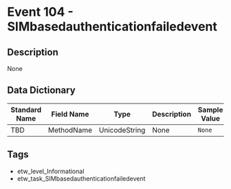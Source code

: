 # Event 104 - SIMbasedauthenticationfailedevent

## Description
None

## Data Dictionary
|Standard Name|Field Name|Type|Description|Sample Value|
|---|---|---|---|---|
|TBD|MethodName|UnicodeString|None|`None`|

## Tags
* etw_level_Informational
* etw_task_SIMbasedauthenticationfailedevent
